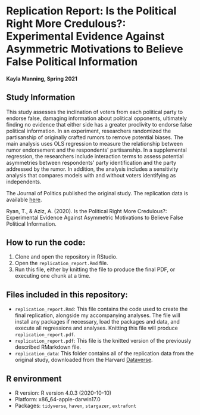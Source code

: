 # Replication Report: Is the Political Right More Credulous?: Experimental Evidence Against Asymmetric Motivations to Believe False Political Information

#### Kayla Manning, Spring 2021

## Study Information

This study assesses the inclination of voters from each political party to endorse false, damaging information about political opponents, ultimately finding no evidence that either side has a greater proclivity to endorse false political information. In an experiment, researchers randomized the partisanship of originally crafted rumors to remove potential biases. The main analysis uses OLS regression to measure the relationship between rumor endorsement and the respondents' partisanship. In a supplemental regression, the researchers include interaction terms to assess potential asymmetries between respondents’ party identification and the party addressed by the rumor. In addition, the analysis includes a sensitivity analysis that compares models with and without voters identifying as independents. 

The Journal of Politics published the original study. The replication data is available [here](https://dataverse.harvard.edu/dataset.xhtml?persistentId=doi:10.7910/DVN/9ERCTY).

Ryan, T., & Aziz, A. (2020). Is the Political Right More Credulous?: Experimental Evidence Against Asymmetric Motivations to Believe False Political Information.

## How to run the code:

1. Clone and open the repository in RStudio.
2. Open the `replication_report.Rmd` file.
3. Run this file, either by knitting the file to produce the final PDF, or executing one chunk at a time.

## Files included in this repository:

- `replication_report.Rmd`: This file contains the code used to create the final replication, alongside my accompanying analyses. The file will install any packages if necessary, load the packages and data, and execute all regressions and analyses. Knitting this file will produce `replication_report.pdf`.
- `replication_report.pdf`: This file is the knitted version of the previously described RMarkdown file.
- `replication_data`: This folder contains all of the replication data from the original study, downloaded from the Harvard [Dataverse](https://dataverse.harvard.edu/dataset.xhtml?persistentId=doi:10.7910/DVN/9ERCTY).

## R environment

- R version: R version 4.0.3 (2020-10-10)
- Platform: x86_64-apple-darwin17.0         
- Packages: `tidyverse`, `haven`, `stargazer`, `extrafont`
